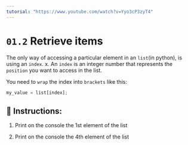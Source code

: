 ```yaml
---
tutorial: "https://www.youtube.com/watch?v=Yyo3cP3zyT4"
---
```


# `01.2` Retrieve items

The only way of accessing a particular element in an `list`(in python), is using an `index`.
x.
An `index` is an integer number that represents the `position` you want to access in the list.

You need to `wrap` the index into `brackets` like this:


```js
my_value = list[index];
```

## 📝 Instructions:

1. Print on the console the 1st element of the list

2. Print on the console the 4th element of the list

